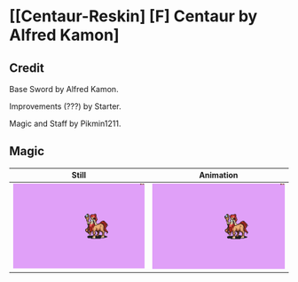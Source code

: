 # [\[Centaur-Reskin\] \[F\] Centaur by Alfred Kamon]

## Credit

Base Sword by Alfred Kamon. 

Improvements (???) by Starter.

Magic and Staff by Pikmin1211.
	
## Magic

| Still | Animation |
| :---: | :-------: |
| ![Magic still](./Magic_000.png) | ![Magic animation](./Magic.gif) |
